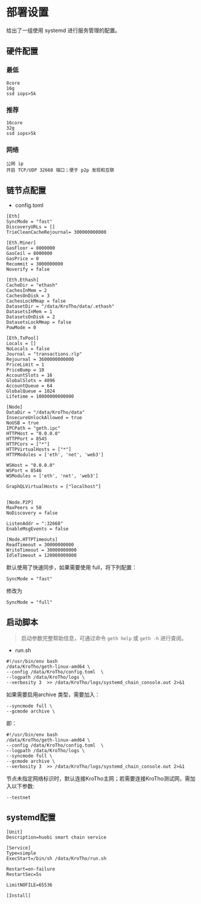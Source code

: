 # 部署设置

给出了一组使用 systemd 进行服务管理的配置。

## 硬件配置

### 最低

```
8core
16g
ssd iops>5k
```

### 推荐
```
16core
32g
ssd iops>5k
```

### 网络

```
公网 ip
开启 TCP/UDP 32668 端口；便于 p2p 发现和互联
```

## 链节点配置

* config.toml

```
[Eth]
SyncMode = "fast"
DiscoveryURLs = []
TrieCleanCacheRejournal= 300000000000

[Eth.Miner]
GasFloor = 8000000
GasCeil = 8000000
GasPrice = 0
Recommit = 3000000000
Noverify = false

[Eth.Ethash]
CacheDir = "ethash"
CachesInMem = 2
CachesOnDisk = 3
CachesLockMmap = false
DatasetDir = "/data/KroTho/data/.ethash"
DatasetsInMem = 1
DatasetsOnDisk = 2
DatasetsLockMmap = false
PowMode = 0

[Eth.TxPool]
Locals = []
NoLocals = false
Journal = "transactions.rlp"
Rejournal = 3600000000000
PriceLimit = 1
PriceBump = 10
AccountSlots = 16
GlobalSlots = 4096
AccountQueue = 64
GlobalQueue = 1024
Lifetime = 10800000000000

[Node]
DataDir = "/data/KroTho/data"
InsecureUnlockAllowed = true
NoUSB = true
IPCPath = "geth.ipc"
HTTPHost = "0.0.0.0"
HTTPPort = 8545
HTTPCors = ["*"]
HTTPVirtualHosts = ["*"]
HTTPModules = ['eth', 'net', 'web3']

WSHost = "0.0.0.0"
WSPort = 8546
WSModules = ['eth', 'net', 'web3']

GraphQLVirtualHosts = ["localhost"]


[Node.P2P]
MaxPeers = 50
NoDiscovery = false

ListenAddr = ":32668"
EnableMsgEvents = false

[Node.HTTPTimeouts]
ReadTimeout = 30000000000
WriteTimeout = 30000000000
IdleTimeout = 120000000000

```

默认使用了快速同步，如果需要使用 full，将下列配置：

```
SyncMode = "fast"
```
修改为
```
SyncMode = "full"
```

## 启动脚本

> 启动参数完整帮助信息，可通过命令 `geth help` 或 `geth -h` 进行查阅。

* run.sh


```
#!/usr/bin/env bash
/data/KroTho/geth-linux-amd64 \
--config /data/KroTho/config.toml  \
--logpath /data/KroTho/logs \
--verbosity 3  >> /data/KroTho/logs/systemd_chain_console.out 2>&1
```

如果需要启用archive 类型，需要加入：

```
--syncmode full \
--gcmode archive \
```

即：

```
#!/usr/bin/env bash
/data/KroTho/geth-linux-amd64 \
--config /data/KroTho/config.toml  \
--logpath /data/KroTho/logs \
--syncmode full \
--gcmode archive \
--verbosity 3  >> /data/KroTho/logs/systemd_chain_console.out 2>&1
```

节点未指定网络标识时，默认连接KroTho主网；若需要连接KroTho测试网，需加入以下参数:

```
--testnet
```

## systemd配置

```
[Unit]
Description=huobi smart chain service

[Service]
Type=simple
ExecStart=/bin/sh /data/KroTho/run.sh

Restart=on-failure
RestartSec=5s

LimitNOFILE=65536

[Install]

```